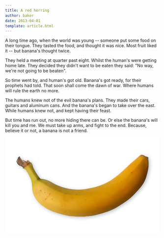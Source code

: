 ```yaml
---
title: A red herring
author: baker
date: 2013-04-01
template: article.html
---
```


A long time ago, when the world was young -- someone put some food on their tongue.
They tasted the food, and thought it was nice. Most fruit liked it -- but banana's thought twice.

<span class="more"></span>

They held a meeting at quarter past eight.
Whilst the human's were getting home late.
They decided they didn't want to be eaten they said:
"No way, we're not going to be beaten".

So time went by, and human's got old.
Banana's got ready, for their prophets had told.
That soon shall come the dawn of war.
Where humans will rule the earth no more.

The humans knew not of the evil banana's plans.
They made their cars, guitars and aluminum cans.
And the banana's began to take over the east.
While humans knew not, and kept having their feast.

But time has run out, no more hiding there can be.
Or else the banana's will kill you and me.
We must take up arms, and fight to the end.
Because, believe it or not, a banana is not a friend.

![a banana](banana.png)
